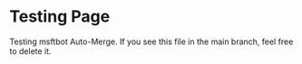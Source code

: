 # Testing Page

Testing msftbot Auto-Merge. If you see this file in the main branch, feel free to delete it.
